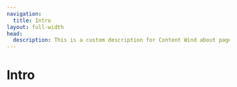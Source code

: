 ```yaml
---
navigation:
  title: Intro
layout: full-width
head:
  description: This is a custom description for Content Wind about page.
---
```


# Intro
